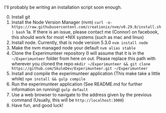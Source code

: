 I'll probably be writing an installation script soon enough.

0. Install git
1. Install the Node Version Manager (nvm)
`curl -o- https://raw.githubusercontent.com/creationix/nvm/v0.29.0/install.sh | bash`
1a. If there is an issue, please contact me (Connor) on facebook, this should work for most *NIX systems (such as mac and linux)
2. Install node. Currently, that is node version 5.3.0
`nvm install node`
3. Make the nvm managed node your default
`nvm alias stable`
4. Clone the Experimunteer repository (I will assume that it is in the `~/Experimunteer` folder from here on out. Please replace this path with wherever you cloned the repo
`mkdir ~/Experimunteer && git clone https://github.com/SkuleDev/Experimunteer.git ~/Experimunteer`
5. Install and compile the experimunteer application (This make take a little while)
`npm install && gulp compile`
6. Run the experimunteer application (See README.md for further information on running)
`gulp default`
7. Use a web browser to navigate to the address given by the previous command (Usually, this will be `http://localhost:3000`)
8. Have fun, and good luck!
